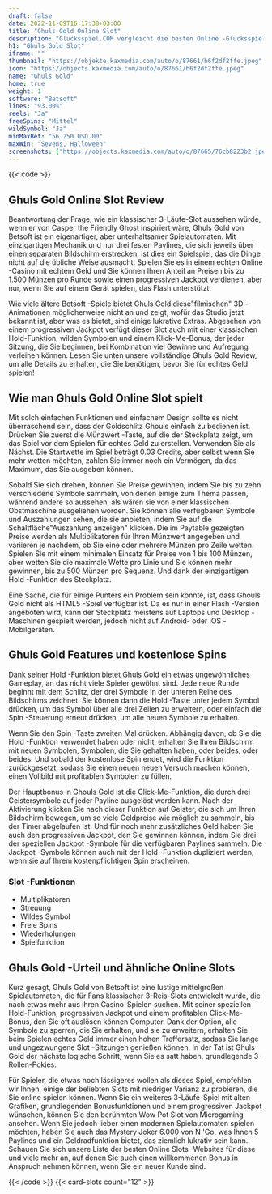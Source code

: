 ```yaml
---
draft: false
date: 2022-11-09T16:17:38+03:00
title: "Ghuls Gold Online Slot"
description: "Glücksspiel.COM vergleicht die besten Online -Glücksspiel -Sites und -spiele der Kanada.  Unabhängige Produktbewertungen und exklusive Anmeldeangebote. Jetzt spielen!"
h1: "Ghuls Gold Slot"
iframe: ""
thumbnail: "https://objekte.kaxmedia.com/auto/o/87661/b6f2df2ffe.jpeg"
icon: "https://objects.kaxmedia.com/auto/o/87661/b6f2df2ffe.jpeg"
name: "Ghuls Gold"
home: true
weight: 1
software: "Betsoft"
lines: "93.00%"
reels: "Ja"
freeSpins: "Mittel"
wildSymbol: "Ja"
minMaxBet: "56.250 USD.00"
maxWin: "Sevens, Halloween"
screenshots: ["https://objects.kaxmedia.com/auto/o/87665/76cb8223b2.jpeg"]
---
```


{{< code >}}<h2>Ghuls Gold Online Slot Review</h2><p>Beantwortung der Frage, wie ein klassischer 3-Läufe-Slot aussehen würde, wenn er von Casper the Friendly Ghost inspiriert wäre, Ghuls Gold von Betsoft ist ein eigenartiger, aber unterhaltsamer Spielautomaten. Mit einzigartigen Mechanik und nur drei festen Paylines, die sich jeweils über einen separaten Bildschirm erstrecken, ist dies ein Spielspiel, das die Dinge nicht auf die übliche Weise ausmacht. Spielen Sie es in einem echten Online -Casino mit echtem Geld und Sie können Ihren Anteil an Preisen bis zu 1.500 Münzen pro Runde sowie einen progressiven Jackpot verdienen, aber nur, wenn Sie auf einem Gerät spielen, das Flash unterstützt.</p><p>Wie viele ältere Betsoft -Spiele bietet Ghuls Gold diese"filmischen" 3D -Animationen möglicherweise nicht an und zeigt, wofür das Studio jetzt bekannt ist, aber was es bietet, sind einige lukrative Extras. Abgesehen von einem progressiven Jackpot verfügt dieser Slot auch mit einer klassischen Hold-Funktion, wilden Symbolen und einem Klick-Me-Bonus, der jeder Sitzung, die Sie beginnen, bei Kombination viel Gewinne und Aufregung verleihen können. Lesen Sie unten unsere vollständige Ghuls Gold Review, um alle Details zu erhalten, die Sie benötigen, bevor Sie für echtes Geld spielen!</p><h2>Wie man Ghuls Gold Online Slot spielt</h2><p>Mit solch einfachen Funktionen und einfachem Design sollte es nicht überraschend sein, dass der Goldschlitz Ghouls einfach zu bedienen ist. Drücken Sie zuerst die Münzwert -Taste, auf die der Steckplatz zeigt, um das Spiel vor dem Spielen für echtes Geld zu erstellen. Verwenden Sie als Nächst. Die Startwette im Spiel beträgt 0.03 Credits, aber selbst wenn Sie mehr wetten möchten, zahlen Sie immer noch ein Vermögen, da das Maximum, das Sie ausgeben können.</p><p>Sobald Sie sich drehen, können Sie Preise gewinnen, indem Sie bis zu zehn verschiedene Symbole sammeln, von denen einige zum Thema passen, während andere so aussehen, als wären sie von einer klassischen Obstmaschine ausgeliehen worden. Sie können alle verfügbaren Symbole und Auszahlungen sehen, die sie anbieten, indem Sie auf die Schaltfläche"Auszahlung anzeigen" klicken. Die im Paytable gezeigten Preise werden als Multiplikatoren für Ihren Münzwert angegeben und variieren je nachdem, ob Sie eine oder mehrere Münzen pro Zeile wetten. Spielen Sie mit einem minimalen Einsatz für Preise von 1 bis 100 Münzen, aber wetten Sie die maximale Wette pro Linie und Sie können mehr gewinnen, bis zu 500 Münzen pro Sequenz. Und dank der einzigartigen Hold -Funktion des Steckplatz.</p><p>Eine Sache, die für einige Punters ein Problem sein könnte, ist, dass Ghouls Gold nicht als HTML5 -Spiel verfügbar ist. Da es nur in einer Flash -Version angeboten wird, kann der Steckplatz meistens auf Laptops und Desktop -Maschinen gespielt werden, jedoch nicht auf Android- oder iOS -Mobilgeräten.</p><h2>Ghuls Gold Features und kostenlose Spins</h2><p>Dank seiner Hold -Funktion bietet Ghuls Gold ein etwas ungewöhnliches Gameplay, an das nicht viele Spieler gewöhnt sind. Jede neue Runde beginnt mit dem Schlitz, der drei Symbole in der unteren Reihe des Bildschirms zeichnet. Sie können dann die Hold -Taste unter jedem Symbol drücken, um das Symbol über alle drei Zeilen zu erweitern, oder einfach die Spin -Steuerung erneut drücken, um alle neuen Symbole zu erhalten.</p><p>Wenn Sie den Spin -Taste zweiten Mal drücken. Abhängig davon, ob Sie die Hold -Funktion verwendet haben oder nicht, erhalten Sie Ihren Bildschirm mit neuen Symbolen, Symbolen, die Sie gehalten haben, oder beides, oder beides. Und sobald der kostenlose Spin endet, wird die Funktion zurückgesetzt, sodass Sie einen neuen neuen Versuch machen können, einen Vollbild mit profitablen Symbolen zu füllen.</p><p>Der Hauptbonus in Ghouls Gold ist die Click-Me-Funktion, die durch drei Geistersymbole auf jeder Payline ausgelöst werden kann. Nach der Aktivierung klicken Sie nach dieser Funktion auf Geister, die sich um Ihren Bildschirm bewegen, um so viele Geldpreise wie möglich zu sammeln, bis der Timer abgelaufen ist. Und für noch mehr zusätzliches Geld haben Sie auch den progressiven Jackpot, den Sie gewinnen können, indem Sie drei der speziellen Jackpot -Symbole für die verfügbaren Paylines sammeln. Die Jackpot -Symbole können auch mit der Hold -Funktion dupliziert werden, wenn sie auf Ihrem kostenpflichtigen Spin erscheinen.</p><h3>
Slot -Funktionen</h3><ul>
<li></span>
Multiplikatoren</li>
<li></span>
Streuung</li>
<li></span>
Wildes Symbol</li>
<li></span>
Freie Spins</li>
<li></span>
Wiederholungen</li>
<li></span>
Spielfunktion</li></ul><h2>Ghuls Gold -Urteil und ähnliche Online Slots</h2><p>Kurz gesagt, Ghuls Gold von Betsoft ist eine lustige mittelgroßen Spielautomaten, die für Fans klassischer 3-Reis-Slots entwickelt wurde, die nach etwas mehr aus ihren Casino-Spielen suchen. Mit seiner speziellen Hold-Funktion, progressiven Jackpot und einem profitablen Click-Me-Bonus, den Sie oft auslösen können Computer. Dank der Option, alle Symbole zu sperren, die Sie erhalten, und sie zu erweitern, erhalten Sie beim Spielen echtes Geld immer einen hohen Treffersatz, sodass Sie lange und ungezwungene Slot -Sitzungen genießen können. In der Tat ist Ghuls Gold der nächste logische Schritt, wenn Sie es satt haben, grundlegende 3-Rollen-Pokies.</p><p>Für Spieler, die etwas noch lässigeres wollen als dieses Spiel, empfehlen wir Ihnen, einige der beliebten Slots mit niedriger Varianz zu probieren, die Sie online spielen können. Wenn Sie ein weiteres 3-Läufe-Spiel mit alten Grafiken, grundlegenden Bonusfunktionen und einem progressiven Jackpot wünschen, können Sie den berühmten Wow Pot Slot von Microgaming ansehen. Wenn Sie jedoch lieber einen modernen Spielautomaten spielen möchten, haben Sie auch das Mystery Joker 6.000 von N 'Go, was Ihnen 5 Paylines und ein Geldradfunktion bietet, das ziemlich lukrativ sein kann. Schauen Sie sich unsere Liste der besten Online Slots -Websites für diese und viele mehr an, auf denen Sie auch einen willkommenen Bonus in Anspruch nehmen können, wenn Sie ein neuer Kunde sind.</p>{{< /code >}}
 {{< card-slots count="12" >}}